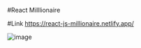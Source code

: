 #React Milllionaire

#Link
https://react-js-millionaire.netlify.app/

![image](https://user-images.githubusercontent.com/25538870/176007286-dc53714c-fc56-4b27-96a8-ce1d9d2e82d5.png)
